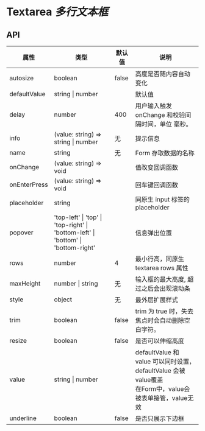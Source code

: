 # Textarea *多行文本框*

<example />

## API

| 属性 | 类型 | 默认值 | 说明 |
| --- | --- | --- | --- |
| autosize | boolean | false | 高度是否随内容自动变化 |
| defaultValue | string \| number | | 默认值 |
| delay | number | 400 | 用户输入触发 onChange 和校验间隔时间，单位 毫秒。|
| info | (value: string) => string \| number | 无 | 提示信息 |
| name | string | 无 | Form 存取数据的名称 |
| onChange | (value: string) => void | | 值改变回调函数 |
| onEnterPress | (value: string) => void | | 回车键回调函数 |
| placeholder | string | | 同原生 input 标签的 placeholder |
| popover | 'top-left' \| 'top' \| 'top-right' \| 'bottom-left' \| 'bottom' \| 'bottom-right' | | 信息弹出位置 |
| rows | number | 4 | 最小行高，同原生 textarea rows 属性 |
| maxHeight | number \| string | 无 | 输入框的最大高度, 超过之后会出现滚动条 | 
| style | object | 无 | 最外层扩展样式 |
| trim | boolean | false | trim 为 true 时，失去焦点时会自动删除空白字符。 |
| resize | boolean | false | 是否可以伸缩高度 |
| value | string \| number | | defaultValue 和 value 可以同时设置，defaultValue 会被value覆盖<br />在Form中，value会被表单接管，value无效 |
| underline | boolean | false | 是否只展示下边框 |
